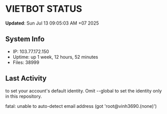 # VIETBOT STATUS
**Updated**: Sun Jul 13 09:05:03 AM +07 2025

## System Info
- IP: 103.77.172.150
- Uptime: up 1 week, 12 hours, 52 minutes
- Files: 38999

## Last Activity

to set your account's default identity.
Omit --global to set the identity only in this repository.

fatal: unable to auto-detect email address (got 'root@vinh3690.(none)')
